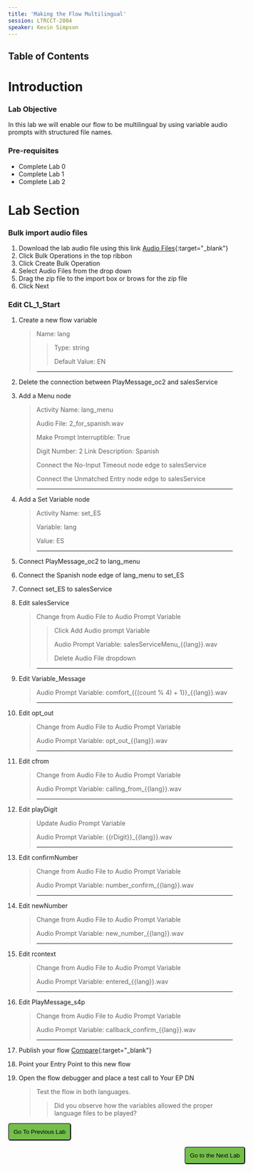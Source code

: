 ```yaml
---
title: 'Making the Flow Multilingual'
session: LTRCCT-2004
speaker: Kevin Simpson
---
```


## Table of Contents

# Introduction
### Lab Objective
In this lab we will enable our flow to be multilingual by using variable audio prompts with structured file names.

### Pre-requisites
- Complete Lab 0
- Complete Lab 1
- Complete Lab 2

# Lab Section
### Bulk import audio files

1. Download the lab audio file using this link [Audio Files](files/CL_Audio2.zip){:target="_blank"}
2. Click Bulk Operations in the top ribbon 
3. Click Create Bulk Operation
4. Select Audio Files from the drop down
5. Drag the zip file to the import box or brows for the zip file
6. Click Next

### Edit CL_1_Start

1. Create a new flow variable
   > Name: lang
    >
    >> Type: string
    >>
    >> Default Value: EN
    >
    > ---

2. Delete the connection between PlayMessage_oc2 and salesService
3. Add a Menu node
   > Activity Name: lang_menu
   >
   > Audio File: 2_for_spanish.wav
   >
   > Make Prompt Interruptible: True
   >
   > Digit Number: 2 Link Description: Spanish
   > 
   > Connect the No-Input Timeout node edge to salesService
   >
   > Connect the Unmatched Entry node edge to salesService
   >
   > ---

4. Add a Set Variable node
   > Activity Name: set_ES
   >
   > Variable: lang
   >
   > Value: ES
   >
   > ---

5. Connect PlayMessage_oc2 to lang_menu
6. Connect the Spanish node edge of lang_menu to set_ES
7. Connect set_ES to salesService
8. Edit salesService
   > Change from Audio File to Audio Prompt Variable
   >
   >> Click Add Audio prompt Variable
   >>
   >> Audio Prompt Variable: salesServiceMenu_\{\{lang\}\}.wav
   >>
   >> Delete Audio File dropdown
   >
   > ---

9.  Edit Variable_Message
    >  
    > Audio Prompt Variable: comfort_\{\{(count % 4) + 1\}\}\_\{\{lang\}\}.wav
    >
    > ---

10. Edit opt_out
    > Change from Audio File to Audio Prompt Variable
    >
    > Audio Prompt Variable: opt_out_\{\{lang\}\}.wav
    >
    > ---

11. Edit cfrom
    > Change from Audio File to Audio Prompt Variable
    >
    > Audio Prompt Variable: calling_from_\{\{lang\}\}.wav
    >
    > ---

12. Edit playDigit
    > Update Audio Prompt Variable
    >
    > Audio Prompt Variable: \{\{rDigit\}\}\_\{\{lang\}\}.wav
    >
    > ---

13. Edit confirmNumber
    > Change from Audio File to Audio Prompt Variable
    >
    > Audio Prompt Variable: number_confirm_\{\{lang\}\}.wav
    >
    > ---
    
14. Edit newNumber
    > Change from Audio File to Audio Prompt Variable
    >
    > Audio Prompt Variable: new_number_\{\{lang\}\}.wav
    >
    > ---
    
15. Edit rcontext
    > Change from Audio File to Audio Prompt Variable
    >
    > Audio Prompt Variable: entered_\{\{lang\}\}.wav
    >
    > ---
    
16. Edit PlayMessage_s4p
    > Change from Audio File to Audio Prompt Variable
    >
    > Audio Prompt Variable: callback_confirm_\{\{lang\}\}.wav
    >
    > ---
    



17. Publish your flow [Compare](images/CL_1_salesService_lang.jpg){:target="\_blank"}
18. Point your Entry Point to this new flow
19. Open the flow debugger and place a test call to <w class= "DN_out" >Your EP DN</w>
    > Test the flow in both languages.
    >
    >> Did you observe how the variables allowed the proper language files to be played?

<script>
function mainPage() {window.location.href = "Lab_3";}
function nextLab() 
 {
 window.location.href = "Lab_5";
 }
</script>

<div id="button-row">
<button onclick="mainPage()" style="
  border-radius: 5px;
  background-color: rgb(116,191,75);
  padding: 10px;">Go To Previous Lab</button>

<button onclick="nextLab()" style="
  position: absolute;
  right: 200px;
  border-radius: 5px;
  background-color: rgb(116,191,75);
  padding: 10px;">Go to the Next Lab</button>

</div>